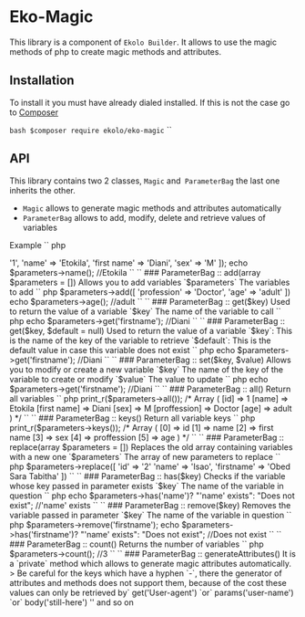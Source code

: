 # Eko-Magic

This library is a component of `Ekolo Builder`. It allows to use the magic methods of php to create magic methods and attributes.

## Installation

To install it you must have already dialed installed. If this is not the case go to [Composer](https://getcomposer.org/)

`` bash
$composer require ekolo/eko-magic
`` ``

## API

This library contains two 2 classes, `Magic` and` ParameterBag` the last one inherits the other.

* `Magic` allows to generate magic methods and attributes automatically
* `ParameterBag` allows to add, modify, delete and retrieve values ​​of variables

Example
`` php
<? php
    require __DIR __. '/vendor/autoload.php';

    use Ekolo \ Component \ EkoMagic \ ParameterBag;

    $parameters = new ParameterBag([
        'id' => '1',
        'name' => 'Etokila',
        'first name' => 'Diani',
        'sex' => 'M'
    ]);

    echo $parameters->name(); //Etokila
`` ``

### ParameterBag :: add(array $parameters = [])

Allows you to add variables

`$parameters` The variables to add

`` php
$parameters->add([
    'profession' => 'Doctor',
    'age' => 'adult'
])

echo $parameters->age(); //adult
`` ``

### ParameterBag :: get($key)

Used to return the value of a variable

`$key` The name of the variable to call

`` php
echo $parameters->get('firstname'); //Diani
`` ``

### ParameterBag :: get($key, $default = null)

Used to return the value of a variable

`$key`: This is the name of the key of the variable to retrieve
`$default`: This is the default value in case this variable does not exist

`` php
echo $parameters->get('firstname'); //Diani
`` ``

### ParameterBag :: set($key, $value)

Allows you to modify or create a new variable

`$key` The name of the key of the variable to create or modify
`$value` The value to update

`` php
echo $parameters->get('firstname'); //Diani
`` ``

### ParameterBag :: all()

Return all variables

`` php
print_r($parameters->all());
/*
    Array
   (
        [id] => 1
        [name] => Etokila
        [first name] => Diani
        [sex] => M
        [proffession] => Doctor
        [age] => adult
    )
*/
`` ``

### ParameterBag :: keys()

Return all variable keys

`` php
print_r($parameters->keys());
/*
    Array
   (
        [0] => id
        [1] => name
        [2] => first name
        [3] => sex
        [4] => proffession
        [5] => age
    )
*/
`` ``

### ParameterBag :: replace(array $parameters = [])

Replaces the old array containing variables with a new one

`$parameters` The array of new parameters to replace

`` php
$parameters->replace([
    'id' => '2'
    'name' => 'Isao',
    'firstname' => 'Obed Sara Tabitha'
])
`` ``

### ParameterBag :: has($key)

Checks if the variable whose key passed in parameter exists

`$key` The name of the variable in question

`` php
echo $parameters->has('name')? "'name' exists": "Does not exist"; //'name' exists
`` ``

### ParameterBag :: remove($key)

Removes the variable passed in parameter

`$key` The name of the variable in question

`` php
$parameters->remove('firstname');
echo $parameters->has('firstname')? "'name' exists": "Does not exist"; //Does not exist
`` ``

### ParameterBag :: count()

Returns the number of variables

`` php
$parameters->count(); //3
`` ``

### ParameterBag :: generateAttributes()

It is a `private` method which allows to generate magic attributes automatically.

> Be careful for the keys which have a hyphen `-`, there the generator of attributes and methods does not support them, because of the cost these values ​​can only be retrieved by` get('User-agent') `or` params('user-name') `or` body('still-here') '' and so on